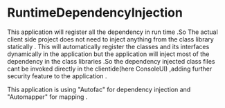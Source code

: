 # RuntimeDependencyInjection
This application will register all the dependency in run time .So The actual client side project does not need to inject anything from the class library statically . This will automatically register the classes and its interfaces dynamically in the application but the application will inject most of the dependency in the class libraries .So the dependency injected class files cant be invoked directly in the clientide(here ConsoleUI) ,adding further security feature to the application .

This application is using "Autofac" for dependency injection and "Automapper" for mapping .
